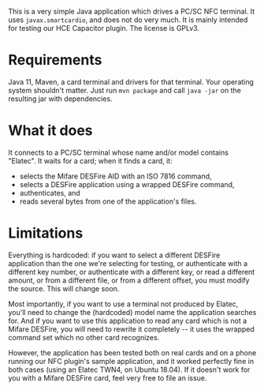 This is a very simple Java application which drives a PC/SC NFC terminal. It
uses `javax.smartcardio`, and does not do very much. It is mainly intended for
testing our HCE Capacitor plugin. The license is GPLv3.

# Requirements
Java 11, Maven, a card terminal and drivers for that terminal. Your operating
system shouldn't matter. Just run `mvn package` and call `java -jar` on the
resulting jar with dependencies.

# What it does
It connects to a PC/SC terminal whose name and/or model contains "Elatec". It
waits for a card; when it finds a card, it:
  - selects the Mifare DESFire AID with an ISO 7816 command,
  - selects a DESFire application using a wrapped DESFire command,
  - authenticates, and
  - reads several bytes from one of the application's files.

# Limitations

Everything is hardcoded: if you want to select a different DESFire application
than the one we're selecting for testing, or authenticate with a different key
number, or authenticate with a different key, or read a different amount, or
from a different file, or from a different offset, you must modify the source.
This will change soon.

Most importantly, if you want to use a terminal not produced by Elatec, you'll
need to change the (hardcoded) model name the application searches for. And if
you want to use this application to read any card which is not a Mifare DESFire,
you will need to rewrite it completely -- it uses the wrapped command set which
no other card recognizes.

However, the application has been tested both on real cards and on a phone
running our NFC plugin's sample application, and it worked perfectly fine in
both cases (using an Elatec TWN4, on Ubuntu 18.04). If it doesn't work for you
with a Mifare DESFire card, feel very free to file an issue.
